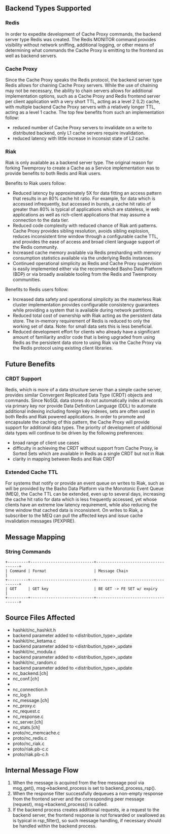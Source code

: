 ## Backend Types Supported

### Redis

In order to expedite development of Cache Proxy commands, the backend server
type Redis was created. The Redis MONITOR command provides visibility without
network sniffing, additional logging, or other means of determining what
commands the Cache Proxy is emitting to the frontend as well as backend servers.

### Cache Proxy

Since the Cache Proxy speaks the Redis protocol, the backend server type Redis
allows for chaining Cache Proxy servers. While the use of chaining may not be
necessary, the ability to chain servers allows for additional implementation
options, such as a Cache Proxy and Redis frontend server per client application
with a very short TTL, acting as a level 2 (L2) cache, with multiple backend
Cache Proxy servers with a relatively longer TTL, acting as a level 1 cache. The
top few benefits from such an implementation follow:

 * reduced number of Cache Proxy servers to invalidate on a write to distributed
   backend, only L1 cache servers require invalidation.
 * reduced latency with little increase in inconsist state of L2 cache.

### Riak

Riak is only available as a backend server type. The original reason for
forking Twemproxy to create a Cache as a Service implementation was to provide
benefits to both Redis and Riak users.

Benefits to Riak users follow:

 * Reduced latency by approximately 5X for data fitting an access pattern that
   results in an 80% cache hit ratio. For example, for data which is accessed
   infrequently, but accessed in bursts, a cache hit ratio of greater than
   80% is typical of applications which are stateless, ie web applications
   as well as rich-client applications that may assume a connection to the
   data tier.
 * Reduced code complexity with reduced chance of Riak anti patterns.
   Cache Proxy provides sibling resolution, avoids sibling explosion, reduces
   inconsistent time window through a configurable cache TTL, and provides the
   ease of access and broad client language support of the Redis community.
 * Increased cache memory available via Redis presharding with memory
   consumption statistics available via the underlying Redis instances.
 * Continued operational simplicity as Redis and Cache Proxy supervision
   is easily implemented either via the recommended Basho Data Platform (BDP)
   or via broadly available tooling from the Redis and Twemproxy communities.

Benefits to Redis users follow:

 * Increased data safety and operational simplicity as the masterless Riak
   cluster implementation provides configurable consistency guarantees while
   providing a system that is available during network partitions.
 * Reduced total cost of ownership with Riak acting as the persistent data
   store. The in-memory requirement of Redis is reduced to only the working set
   of data. Note: for small data sets this is less beneficial.
 * Reduced development effort for clients who already have a significant amount
   of familiarity and/or code that is being upgraded from using Redis as the
   persistent data store to using Riak via the Cache Proxy via the Redis
   protocol using existing client libraries.

## Future Benefits
### CRDT Support

Redis, which is more of a data structure server than a simple cache server,
provides similar Convergent Replicated Data Type (CRDT) objects and commands.
Since NoSQL data stores do not automatically index all records via primary key
nor provide Data Definition Language (DDL) to automate additional indexing
including foreign key indexes, sets are often used in both Redis and Riak
powered applications. In order to promote and encapsulate the caching of this
pattern, the Cache Proxy will provide support for additional data types. The
priority of development of additional data types will continue to be driven
by the following preferences:

 * broad range of client use cases
 * difficulty in achieving the CRDT without support from Cache Proxy, ie
   Sorted Sets which are available in Redis as a single CRDT but not in Riak
 * clarity in mapping between Redis and Riak CRDT

### Extended Cache TTL

For systems that notify or provide an event queue on writes to Riak, such as will be
provided by the Basho Data Platform via the Monotonic Event Queue (MEQ), the Cache TTL can
be extended, even up to several days, increasing the cache hit ratio for data which is
less frequently accessed, yet whose clients have an extreme low latency requirement, while
also reducing the time window that cached data is inconsistent. On writes to Riak, a
subscriber to the MEQ can pull the affected keys and issue cache invalidation messages
(PEXPIRE).

## Message Mapping
### String Commands

    +---------+----------------------------+------------------------------------+
    | Command | Format                     | Message Chain                      |
    +---------+----------------------------+------------------------------------+
    | GET     | GET key                    | BE GET -> FE SET w/ expiry         |
    +---------+----------------------------+------------------------------------+

## Source Files Affected

 * hashkit/nc_hashkit.h
  * backend parameter added to <distribution_type>_update
 * hashkit/nc_ketama.c
  * backend parameter added to <distribution_type>_update
 * hashkit/nc_modula.c
  * backend parameter added to <distribution_type>_update
 * hashkit/nc_random.c
  * backend parameter added to <distribution_type>_update
 * nc_backend.[ch]
 * nc_conf.[ch]
  * 
 * nc_connection.h
 * nc_log.h
 * nc_message.[ch]
 * nc_proxy.c
 * nc_request.c
 * nc_response.c
 * nc_server.[ch]
 * nc_stats.[ch]
 * proto/nc_memcache.c
 * proto/nc_redis.c
 * proto/nc_riak.c
 * proto/riak.pb-c.c
 * proto/riak.pb-c.h

## Internal Message Flow

1. When the message is acquired from the free message pool via msg_get(),
msg->backend_process is set to backend_process_rsp().
1. When the response filter successfully dequeues a non-empty response from the frontend
   server and the corresponding peer message (request), msg->backend_process() is called.
1. If the backend process creates additional requests, ie a request to the backend
   server, the frontend response is not forwarded or swallowed as is typical in
   rsp_filter(), so such message handling, if necessary should be handled within
   the backend process.

